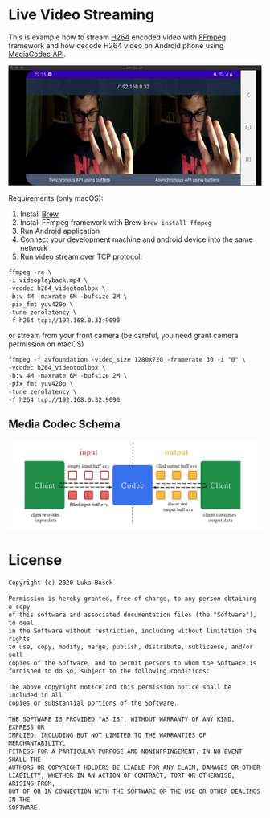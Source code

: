 # Live Video Streaming

This is example how to stream [H264](https://en.wikipedia.org/wiki/Advanced_Video_Coding) encoded video with [FFmpeg](https://ffmpeg.org/) framework and how decode H264 video on Android phone using [MediaCodec API](https://developer.android.com/reference/android/media/MediaCodec.).

![alt text](https://github.com/lbasek/live-video-streaming/blob/master/result.png)

Requirements (only macOS):
1. Install [Brew](https://brew.sh/)
2. Install FFmpeg framework with Brew `brew install ffmpeg`
3. Run Android application
4. Connect your development machine and android device into the same network
5. Run video stream over TCP protocol:
```
ffmpeg -re \
-i videoplayback.mp4 \
-vcodec h264_videotoolbox \
-b:v 4M -maxrate 6M -bufsize 2M \
-pix_fmt yuv420p \
-tune zerolatency \
-f h264 tcp://192.168.0.32:9090
```

or stream from your front camera (be careful, you need grant camera permission on macOS)

```
ffmpeg -f avfoundation -video_size 1280x720 -framerate 30 -i "0" \
-vcodec h264_videotoolbox \
-b:v 4M -maxrate 6M -bufsize 2M \
-pix_fmt yuv420p \
-tune zerolatency \
-f h264 tcp://192.168.0.32:9090
```

## Media Codec Schema

![alt text](https://github.com/lbasek/live-video-streaming/blob/master/media-codec-schema.png)

# License
```
Copyright (c) 2020 Luka Basek

Permission is hereby granted, free of charge, to any person obtaining a copy
of this software and associated documentation files (the "Software"), to deal
in the Software without restriction, including without limitation the rights
to use, copy, modify, merge, publish, distribute, sublicense, and/or sell
copies of the Software, and to permit persons to whom the Software is
furnished to do so, subject to the following conditions:

The above copyright notice and this permission notice shall be included in all
copies or substantial portions of the Software.

THE SOFTWARE IS PROVIDED "AS IS", WITHOUT WARRANTY OF ANY KIND, EXPRESS OR
IMPLIED, INCLUDING BUT NOT LIMITED TO THE WARRANTIES OF MERCHANTABILITY,
FITNESS FOR A PARTICULAR PURPOSE AND NONINFRINGEMENT. IN NO EVENT SHALL THE
AUTHORS OR COPYRIGHT HOLDERS BE LIABLE FOR ANY CLAIM, DAMAGES OR OTHER
LIABILITY, WHETHER IN AN ACTION OF CONTRACT, TORT OR OTHERWISE, ARISING FROM,
OUT OF OR IN CONNECTION WITH THE SOFTWARE OR THE USE OR OTHER DEALINGS IN THE
SOFTWARE.
```
